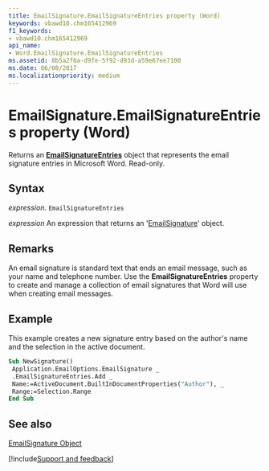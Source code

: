 ```yaml
---
title: EmailSignature.EmailSignatureEntries property (Word)
keywords: vbawd10.chm165412969
f1_keywords:
- vbawd10.chm165412969
api_name:
- Word.EmailSignature.EmailSignatureEntries
ms.assetid: 8b5a2f6a-d9fe-5f92-d93d-a59e67ee7100
ms.date: 06/08/2017
ms.localizationpriority: medium
---
```



# EmailSignature.EmailSignatureEntries property (Word)

Returns an **[EmailSignatureEntries](Word.EmailSignatureEntries.md)** object that represents the email signature entries in Microsoft Word. Read-only.


## Syntax

_expression_. `EmailSignatureEntries`

 _expression_ An expression that returns an '[EmailSignature](Word.EmailSignature.md)' object.


## Remarks

An email signature is standard text that ends an email message, such as your name and telephone number. Use the **EmailSignatureEntries** property to create and manage a collection of email signatures that Word will use when creating email messages.


## Example

This example creates a new signature entry based on the author's name and the selection in the active document.


```vb
Sub NewSignature() 
 Application.EmailOptions.EmailSignature _ 
 .EmailSignatureEntries.Add _ 
 Name:=ActiveDocument.BuiltInDocumentProperties("Author"), _ 
 Range:=Selection.Range 
End Sub
```


## See also


[EmailSignature Object](Word.EmailSignature.md)

[!include[Support and feedback](~/includes/feedback-boilerplate.md)]